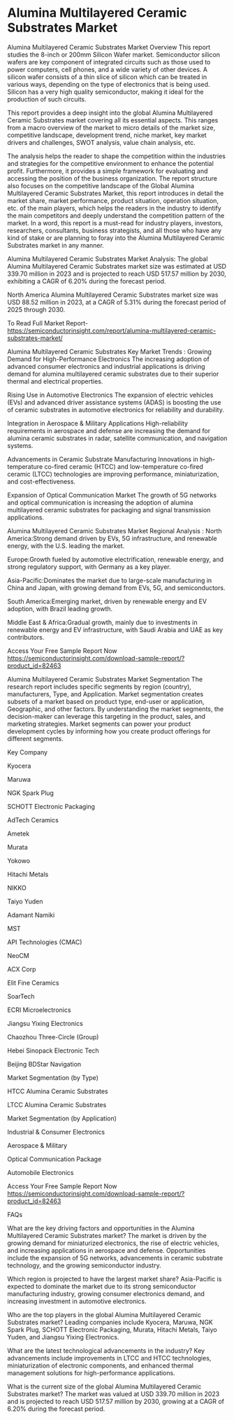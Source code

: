 <h1>Alumina Multilayered Ceramic Substrates Market</h1>
Alumina Multilayered Ceramic Substrates Market Overview
This report studies the 8-inch or 200mm Silicon Wafer market. Semiconductor silicon wafers are key component of integrated circuits such as those used to power computers, cell phones, and a wide variety of other devices. A silicon wafer consists of a thin slice of silicon which can be treated in various ways, depending on the type of electronics that is being used. Silicon has a very high quality semiconductor, making it ideal for the production of such circuits.

This report provides a deep insight into the global Alumina Multilayered Ceramic Substrates market covering all its essential aspects. This ranges from a macro overview of the market to micro details of the market size, competitive landscape, development trend, niche market, key market drivers and challenges, SWOT analysis, value chain analysis, etc.

The analysis helps the reader to shape the competition within the industries and strategies for the competitive environment to enhance the potential profit. Furthermore, it provides a simple framework for evaluating and accessing the position of the business organization. The report structure also focuses on the competitive landscape of the Global Alumina Multilayered Ceramic Substrates Market, this report introduces in detail the market share, market performance, product situation, operation situation, etc. of the main players, which helps the readers in the industry to identify the main competitors and deeply understand the competition pattern of the market.
In a word, this report is a must-read for industry players, investors, researchers, consultants, business strategists, and all those who have any kind of stake or are planning to foray into the Alumina Multilayered Ceramic Substrates market in any manner.

Alumina Multilayered Ceramic Substrates Market Analysis:
The global Alumina Multilayered Ceramic Substrates market size was estimated at USD 339.70 million in 2023 and is projected to reach USD 517.57 million by 2030, exhibiting a CAGR of 6.20% during the forecast period.

North America Alumina Multilayered Ceramic Substrates market size was USD 88.52 million in 2023, at a CAGR of 5.31% during the forecast period of 2025 through 2030.


To Read Full Market Report-
https://semiconductorinsight.com/report/alumina-multilayered-ceramic-substrates-market/


Alumina Multilayered Ceramic Substrates Key Market Trends  :
Growing Demand for High-Performance Electronics
The increasing adoption of advanced consumer electronics and industrial applications is driving demand for alumina multilayered ceramic substrates due to their superior thermal and electrical properties.

Rising Use in Automotive Electronics
The expansion of electric vehicles (EVs) and advanced driver assistance systems (ADAS) is boosting the use of ceramic substrates in automotive electronics for reliability and durability.

Integration in Aerospace & Military Applications
High-reliability requirements in aerospace and defense are increasing the demand for alumina ceramic substrates in radar, satellite communication, and navigation systems.

Advancements in Ceramic Substrate Manufacturing
Innovations in high-temperature co-fired ceramic (HTCC) and low-temperature co-fired ceramic (LTCC) technologies are improving performance, miniaturization, and cost-effectiveness.

Expansion of Optical Communication Market
The growth of 5G networks and optical communication is increasing the adoption of alumina multilayered ceramic substrates for packaging and signal transmission applications.

Alumina Multilayered Ceramic Substrates Market Regional Analysis :
North America:Strong demand driven by EVs, 5G infrastructure, and renewable energy, with the U.S. leading the market.

Europe:Growth fueled by automotive electrification, renewable energy, and strong regulatory support, with Germany as a key player.

Asia-Pacific:Dominates the market due to large-scale manufacturing in China and Japan, with growing demand from EVs, 5G, and semiconductors.

South America:Emerging market, driven by renewable energy and EV adoption, with Brazil leading growth.

Middle East & Africa:Gradual growth, mainly due to investments in renewable energy and EV infrastructure, with Saudi Arabia and UAE as key contributors.


Access Your Free Sample Report Now
https://semiconductorinsight.com/download-sample-report/?product_id=82463


Alumina Multilayered Ceramic Substrates Market Segmentation
The research report includes specific segments by region (country), manufacturers, Type, and Application. Market segmentation creates subsets of a market based on product type, end-user or application, Geographic, and other factors. By understanding the market segments, the decision-maker can leverage this targeting in the product, sales, and marketing strategies. Market segments can power your product development cycles by informing how you create product offerings for different segments.

Key Company

Kyocera

Maruwa

NGK Spark Plug

SCHOTT Electronic Packaging

AdTech Ceramics

Ametek

Murata

Yokowo

Hitachi Metals

NIKKO

Taiyo Yuden

Adamant Namiki

MST

API Technologies (CMAC)

NeoCM

ACX Corp

Elit Fine Ceramics

SoarTech

ECRI Microelectronics

Jiangsu Yixing Electronics

Chaozhou Three-Circle (Group)

Hebei Sinopack Electronic Tech

Beijing BDStar Navigation

Market Segmentation (by Type)

HTCC Alumina Ceramic Substrates

LTCC Alumina Ceramic Substrates

Market Segmentation (by Application)

Industrial & Consumer Electronics

Aerospace & Military

Optical Communication Package

Automobile Electronics


Access Your Free Sample Report Now
https://semiconductorinsight.com/download-sample-report/?product_id=82463


FAQs

What are the key driving factors and opportunities in the Alumina Multilayered Ceramic Substrates market?
The market is driven by the growing demand for miniaturized electronics, the rise of electric vehicles, and increasing applications in aerospace and defense. Opportunities include the expansion of 5G networks, advancements in ceramic substrate technology, and the growing semiconductor industry.


Which region is projected to have the largest market share?
Asia-Pacific is expected to dominate the market due to its strong semiconductor manufacturing industry, growing consumer electronics demand, and increasing investment in automotive electronics.


Who are the top players in the global Alumina Multilayered Ceramic Substrates market?
Leading companies include Kyocera, Maruwa, NGK Spark Plug, SCHOTT Electronic Packaging, Murata, Hitachi Metals, Taiyo Yuden, and Jiangsu Yixing Electronics.


What are the latest technological advancements in the industry?
Key advancements include improvements in LTCC and HTCC technologies, miniaturization of electronic components, and enhanced thermal management solutions for high-performance applications.


What is the current size of the global Alumina Multilayered Ceramic Substrates market?
The market was valued at USD 339.70 million in 2023 and is projected to reach USD 517.57 million by 2030, growing at a CAGR of 6.20% during the forecast period.

